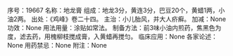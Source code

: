 序号：19667
名称：地龙膏
组成：地龙3分，黄连3分，巴豆20个，黄蜡1两，小油2两。
出处：《鸡峰》卷二十四。
主治：小儿胎风，并大人疥癣。
加减：None
功效：None
用法用量：涂贴如常法。
制备方法：前3味小油内煎药，焦黑色为度，滤去药，用槐柳枝搅成膏，入黄蜡再搅匀。
临床应用：None
各家论述：None
用药禁忌：None
附注：None

